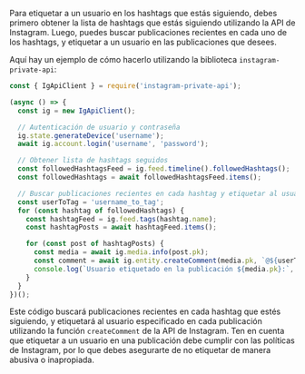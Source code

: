 Para etiquetar a un usuario en los hashtags que estás siguiendo, debes primero obtener la lista de hashtags que estás siguiendo utilizando la API de Instagram. Luego, puedes buscar publicaciones recientes en cada uno de los hashtags, y etiquetar a un usuario en las publicaciones que desees.

Aquí hay un ejemplo de cómo hacerlo utilizando la biblioteca `instagram-private-api`:

```javascript
const { IgApiClient } = require('instagram-private-api');

(async () => {
  const ig = new IgApiClient();

  // Autenticación de usuario y contraseña
  ig.state.generateDevice('username');
  await ig.account.login('username', 'password');

  // Obtener lista de hashtags seguidos
  const followedHashtagsFeed = ig.feed.timeline().followedHashtags();
  const followedHashtags = await followedHashtagsFeed.items();

  // Buscar publicaciones recientes en cada hashtag y etiquetar al usuario deseado
  const userToTag = 'username_to_tag';
  for (const hashtag of followedHashtags) {
    const hashtagFeed = ig.feed.tags(hashtag.name);
    const hashtagPosts = await hashtagFeed.items();

    for (const post of hashtagPosts) {
      const media = await ig.media.info(post.pk);
      const comment = await ig.entity.createComment(media.pk, `@${userToTag} ¡mira esta publicación!`);
      console.log(`Usuario etiquetado en la publicación ${media.pk}:`, comment);
    }
  }
})();
```

Este código buscará publicaciones recientes en cada hashtag que estés siguiendo, y etiquetará al usuario especificado en cada publicación utilizando la función `createComment` de la API de Instagram. Ten en cuenta que etiquetar a un usuario en una publicación debe cumplir con las políticas de Instagram, por lo que debes asegurarte de no etiquetar de manera abusiva o inapropiada.